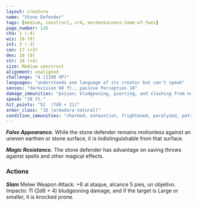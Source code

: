 ```yaml
---
layout: creature
name: "Stone Defender"
tags: [medium, construct, cr4, mordenkainens-tome-of-foes]
page_number: 126
cha: 1 (-4)
wis: 10 (0)
int: 3 (-3)
con: 17 (+3)
dex: 10 (0)
str: 19 (+4)
size: Medium construct
alignment: unaligned
challenge: "4 (1100 XP)"
languages: "understands one language of its creator but can't speak"
senses: "darkvision 60 ft., passive Perception 10"
damage_immunities: "poison; bludgeoning, piercing, and slashing from nonmagical attacks that aren't adamantine"
speed: "30 ft."
hit_points: "52  (7d8 + 21)"
armor_class: "16 (armadura natural)"
condition_immunities: "charmed, exhaustion, frightened, paralyzed, petrified, poisoned"
---
```


***False Appearance.*** While the stone defender remains motionless against an uneven earthen or stone surface, it is indistinguishable from that surface.

***Magic Resistance.*** The stone defender has advantage on saving throws against spells and other magical effects.

### Actions

***Slam*** Melee Weapon Attack: +6 al ataque, alcance 5 pies, un objetivo. Impacto: 11 (2d6 + 4) bludgeoning damage, and if the target is Large or smaller, it is knocked prone.